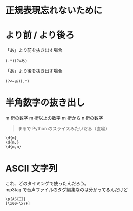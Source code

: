 # 正規表現忘れないために

# より前 / より後ろ

「あ」より前を抜き出す場合

```
(.*)(?=あ)
```

「あ」より後を抜き出す場合

```
(?<=あ)(.*)
```

# 半角数字の抜き出し

m 桁の数字
m 桁以上の数字
m 桁から n 桁の数字

> まるで Python のスライスみたいだぁ（直喩）

```
\d{m}
\d{m,}
\d{m,n}
```

# ASCII 文字列

これ、どのタイミングで使ったんだろう。  
mp3tag で音声ファイルのタグ編集なのは分かってるんだけど

```
\p{ASCII}
[\x00-\x7F]
```
